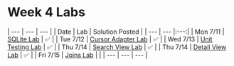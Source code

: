 # Week 4 Labs

| --- | --- | --- |
| Date | Lab | Solution Posted |
| --- | --- |:---:|
| Mon 7/11 | [SQLite Lab](https://github.com/ga-adi-nyc/SQLite-Lab) | &#x2705; |
| Tue 7/12 | [Cursor Adapter Lab](https://github.com/ga-adi-nyc/CursorAdapter-Lab) | &#x2705; |
| Wed 7/13 | [Unit Testing Lab](https://github.com/ga-adi-nyc/Unit-Testing-Lab) | &#x2705; |
| Thu 7/14 | [Search View Lab](https://github.com/ga-adi-nyc/Search-View-Lab) | &#x2705; |
| Thu 7/14 | [Detail View Lab](https://github.com/ga-adi-nyc/Detail-View-Lab) | &#x2705; |
| Fri 7/15 | [Joins Lab](https://github.com/ga-adi-nyc/Joins-Lab) |  |
| --- | --- | --- |
